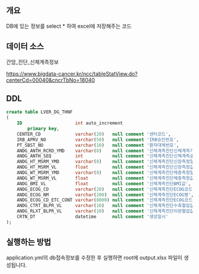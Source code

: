 ## 개요
DB에 있는 정보를 select * 하여 excel에 저장해주는 코드

## 데이터 소스

간암_진단_신체계측정보

https://www.bigdata-cancer.kr/ncc/tableStatView.do?centerCd=00040&cncrTbNo=18040

## DDL

```sql
create table LVER_DG_THNF
(
    ID                    int auto_increment
        primary key,
    CENTER_CD             varchar(20)   null comment '센터코드',
    IRB_APRV_NO           varchar(50)   null comment 'IRB승인번호',
    PT_SBST_NO            varchar(10)   null comment '환자대체번호',
    ANDG_ANTH_RCRD_YMD    varchar(8)    null comment '신체계측진단신체계측기록일자',
    ANDG_ANTH_SEQ         int           null comment '신체계측진단신체계측순번',
    ANDG_HT_MSRM_YMD      varchar(8)    null comment '신체계측진단신장측정일자',
    ANDG_HT_MSRM_VL       float         null comment '신체계측진단신장측정값',
    ANDG_WT_MSRM_YMD      varchar(8)    null comment '신체계측진단체중측정일자',
    ANDG_WT_MSRM_VL       float         null comment '신체계측진단체중측정값',
    ANDG_BMI_VL           float         null comment '신체계측진단BMI값',
    ANDG_ECOG_CD          varchar(20)   null comment '신체계측진단ECOG코드',
    ANDG_ECOG_NM          varchar(200)  null comment '신체계측진단ECOG명',
    ANDG_ECOG_CD_ETC_CONT varchar(8000) null comment '신체계측진단ECOG코드기타내용',
    ANDG_CTRT_BLPR_VL     varchar(10)   null comment '신체계측진단수축혈압값',
    ANDG_RLXT_BLPR_VL     varchar(10)   null comment '신체계측진단이완혈압값',
    CRTN_DT               datetime      null comment '생성일시'
);
```


## 실행하는 방법

application.yml의 db접속정보를 수정한 후 실행하면 root에 output.xlsx 파일이 생성됩니다.


